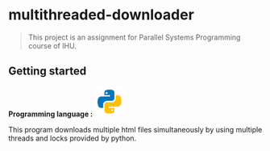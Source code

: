# multithreaded-downloader

>This project is an assignment for Parallel Systems Programming course of IHU.

## Getting started

**Programming language :**
<img src=".idea/python.svg" alt="Python" width="60" height="60" />

This program downloads multiple html files simultaneously by using multiple threads and locks provided by python.




